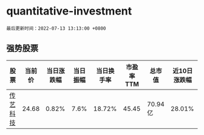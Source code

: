 # quantitative-investment

`最后更新时间：2022-07-13 13:13:00 +0800`

## 强势股票

|股票|当前价|当日涨跌幅|当日振幅|当日换手率|市盈率TTM|总市值|近10日涨跌幅|
|----|----|----|----|----|----|----|----|
|[传艺科技](https://xueqiu.com/S/SZ002866)|24.68|0.82%|7.6%|18.72%|45.45|70.94亿|28.01%|
